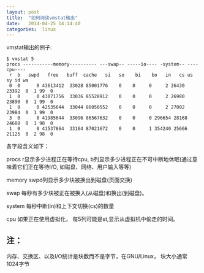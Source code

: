 ```yaml
---
layout: post
title:  "如何阅读vmstat输出"
date:   2014-04-25 14:14:40
categories:  linux
---
```


vmstat输出的例子:

```
$ vmstat 5
procs -----------memory---------- ---swap-- -----io---- -system-- ----cpu----
 r  b   swpd   free   buff  cache   si   so    bi    bo   in   cs us sy id wa
 0  0      0 43613412  33028 85001776    0    0     0     2 26430 23392  0  1 99  0
 1  0      0 43071756  33036 85528912    0    0     0     2 26980 23890  0  1 99  0
 1  0      0 42535644  33044 86050552    0    0     0     2 27002 23984  0  1 99  0
 3  0      0 41985644  33096 86567632    0    0     0 296654 28168 24688  0  1 98  0
 1  0      0 41537864  33164 87021672    0    0     1 354240 25666 21125  0  2 98  0
```
各字段含义如下：

procs
    r显示多少进程正在等待cpu, b列显示多少进程正在不可中断地休眠(通过意味着它们正在等待I/O, 如磁盘、网络、用户输入等等)

memory
   swpd列显示多少块被换出到磁盘(页面交换)

 swap
   每秒有多少块被正在被换入(从磁盘)和换出(到磁盘)。

 system
   每秒中断(in)和上下文切换(cs)的数量

 cpu
   如果正在使用虚拟化， 每5列可能是st,显示从虚拟机中偷走的时间。


注：
 ----
内存、交换区、以及I/O统计是块数而不是字节，在GNU/Linux， 块大小通常1024字节
